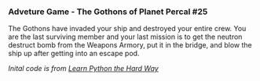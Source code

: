 ### Adveture Game - The Gothons of Planet Percal #25 

The Gothons have invaded your ship and destroyed
your entire crew.  You are the last surviving member and your last
mission is to get the neutron destruct bomb from the Weapons Armory,
put it in the bridge, and blow the ship up after getting into an 
escape pod.


*Inital code is from [Learn Python the Hard Way](http://learnpythonthehardway.org/book/ex43.html)*
